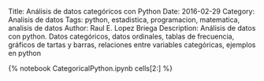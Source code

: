 Title: Análisis de datos categóricos con Python
Date: 2016-02-29
Category: Analisis de datos
Tags: python, estadistica, programacion, matematica, analisis de datos
Author: Raul E. Lopez Briega
Description: Análisis de datos con python. Datos categóricos, datos ordinales, tablas de frecuencia, gráficos de tartas y barras, relaciones entre variables categóricas, ejemplos en python

{% notebook CategoricalPython.ipynb cells[2:] %}

